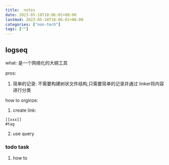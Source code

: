 ```yaml
---
title:  notes
date: 2023-05-18T18:06:01+08:00
lastmod: 2023-05-18T18:06:01+08:00
categories: ["non-tech"]
tags: [""]
---
```


##  logseq

what: 是一个网络化的大纲工具

pros: 
1. 简单的记录:   不需要构建树状文件结构,只需要简单的记录并通过 linker将内容进行分类 



how to orginze:

1. create  link:
```
[[xxx]]
#tag 
```
2. use query 






### todo task

1. how to  



